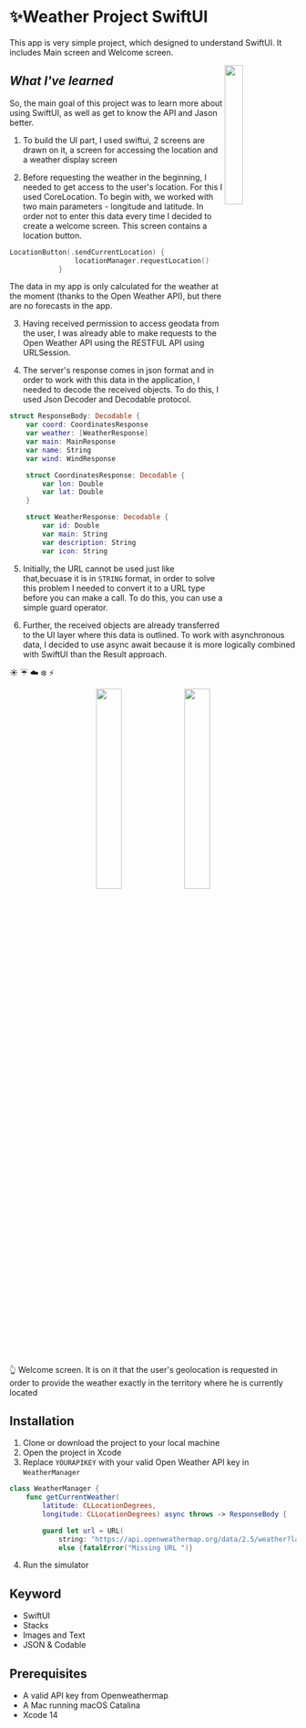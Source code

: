 # :sparkles:Weather Project SwiftUI

This app is very simple project, which designed to understand SwiftUI. It includes Main screen and Welcome screen.

<img align="right" width="25%" src="https://user-images.githubusercontent.com/111228178/192374728-7e917d15-5a3c-4757-a791-cdc950da4cbe.PNG ">


  
 ## *What I've learned* 
  So, the main goal of this project was to learn more about using SwiftUI, as well as get to know the API and Jason better.

1. To build the UI part, I used swiftui, 2 screens are drawn on it, a screen for accessing the location and a weather display screen

2. Before requesting the weather in the beginning, I needed to get access to the user's location. For this I used CoreLocation. To begin with, we worked with two main parameters - longitude and latitude. In order not to enter this data every time I decided to create a welcome screen.  This screen contains a location button. 
``` swift
LocationButton(.sendCurrentLocation) {
                locationManager.requestLocation()
            }
```

  The data in my app is only calculated for the weather at the moment (thanks to the Open Weather API), but there are no forecasts in the app.

 3. Having received permission to access geodata from the user, I was already able to make requests to the Open Weather API using the RESTFUL API using URLSession.
   
 4. The server's response comes in json format and in order to work with this data in the application, I needed to decode the received objects. To do this, I used Json Decoder and Decodable protocol.

``` swift
struct ResponseBody: Decodable {
    var coord: CoordinatesResponse
    var weather: [WeatherResponse]
    var main: MainResponse
    var name: String
    var wind: WindResponse

    struct CoordinatesResponse: Decodable {
        var lon: Double
        var lat: Double
    }

    struct WeatherResponse: Decodable {
        var id: Double
        var main: String
        var description: String
        var icon: String
```


 5. Initially, the URL cannot be used just like that,becuase it is in ```STRING``` format, in order to solve this problem I needed to convert it to a URL type before you can make a call. To do this, you can use a simple guard operator. 

6. Further, the received objects are already transferred to the UI layer where this data is outlined. To work with asynchronous data, I decided to use async await because it is more logically combined with SwiftUI than the Result approach.

:sunny: :umbrella: :cloud: :snowflake: :zap:


<p align="center" width="100%">
    <img width="30%" src="https://user-images.githubusercontent.com/111228178/192370397-d07cdcbd-e743-41bd-9cef-cbca5ca494f7.PNG">
    <img width="30%" src="https://user-images.githubusercontent.com/111228178/192377179-e3f17129-138a-4828-a985-599991bce52b.PNG">
    
</p>

:point_up_2:   Welcome screen. It is on it that the user's geolocation is requested in order to provide the weather exactly in the territory where he is currently located

## Installation

1. Clone or download the project to your local machine
2. Open the project in Xcode
3. Replace ```YOURAPIKEY``` with your valid Open Weather API key in ```WeatherManager```

``` swift
class WeatherManager {
    func getCurrentWeather(
        latitude: CLLocationDegrees, 
        longitude: CLLocationDegrees) async throws -> ResponseBody {

        guard let url = URL(
            string: "https://api.openweathermap.org/data/2.5/weather?lat=\(latitude)&lon=\(longitude)&appid=\(YOURAPIKEY)&units=metric") 
            else {fatalError("Missing URL ")}
```
4. Run the simulator



## Keyword

* SwiftUI
*  Stacks
*  Images and Text
*  JSON & Codable

## Prerequisites

* A valid API key from Openweathermap
* A Mac running macOS Catalina
* Xcode 14 
